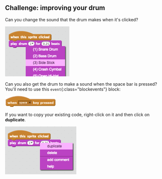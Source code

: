 ## Challenge: improving your drum

Can you change the sound that the drum makes when it's clicked?

![screenshot](images/band-drum-sound.png)

Can you also get the drum to make a sound when the space bar is pressed? You'll need to use this `event`{:class="blockevents"} block:

![blocks_1545213160_516804](images/blocks_1545213160_516804.png)

If you want to copy your existing code, right-click on it and then click on **duplicate**.

![screenshot](images/band-duplicate-code.png)

